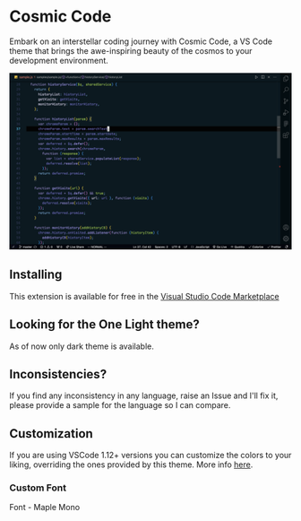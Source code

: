 # Cosmic Code

Embark on an interstellar coding journey with Cosmic Code, a VS Code theme that brings the awe-inspiring beauty of the cosmos to your development environment.

![](https://raw.githubusercontent.com/ntnbst/vscode-cosmic-code/master/screenshots/preview.png)

## Installing

This extension is available for free in the [Visual Studio Code Marketplace](https://marketplace.visualstudio.com/items/ni1in.vscode-codmic-code)

## Looking for the One Light theme?

As of now only dark theme is available.

## Inconsistencies?

If you find any inconsistency in any language, raise an Issue and I'll fix it, please provide a sample for the language so I can compare.

## Customization

If you are using VSCode 1.12+ versions you can customize the colors to your liking, overriding the ones provided by this theme. More info [here](https://code.visualstudio.com/docs/getstarted/theme-color-reference).

### Custom Font

Font - Maple Mono
